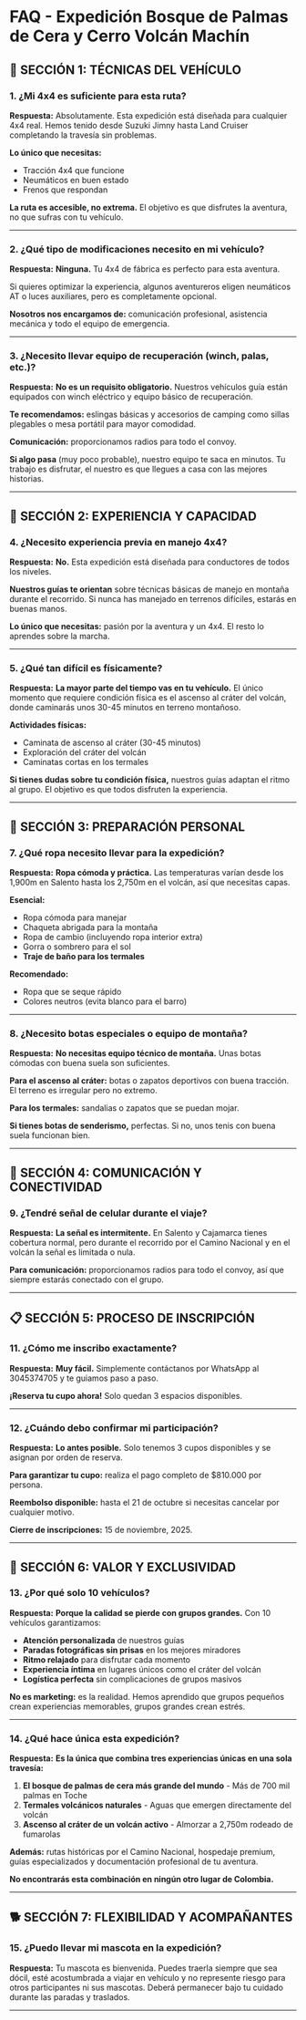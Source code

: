 # FAQ - Expedición Bosque de Palmas de Cera y Cerro Volcán Machín

## **🚗 SECCIÓN 1: TÉCNICAS DEL VEHÍCULO**

### **1. ¿Mi 4x4 es suficiente para esta ruta?**

**Respuesta:**
Absolutamente. Esta expedición está diseñada para cualquier 4x4 real. Hemos tenido desde Suzuki Jimny hasta Land Cruiser completando la travesía sin problemas.

**Lo único que necesitas:**
- Tracción 4x4 que funcione
- Neumáticos en buen estado
- Frenos que respondan

**La ruta es accesible, no extrema.** El objetivo es que disfrutes la aventura, no que sufras con tu vehículo.

---

### **2. ¿Qué tipo de modificaciones necesito en mi vehículo?**

**Respuesta:**
**Ninguna.** Tu 4x4 de fábrica es perfecto para esta aventura.

Si quieres optimizar la experiencia, algunos aventureros eligen neumáticos AT o luces auxiliares, pero es completamente opcional.

**Nosotros nos encargamos de:** comunicación profesional, asistencia mecánica y todo el equipo de emergencia.

---

### **3. ¿Necesito llevar equipo de recuperación (winch, palas, etc.)?**

**Respuesta:**
**No es un requisito obligatorio.** Nuestros vehículos guía están equipados con winch eléctrico y equipo básico de recuperación.

**Te recomendamos:** eslingas básicas y accesorios de camping como sillas plegables o mesa portátil para mayor comodidad.

**Comunicación:** proporcionamos radios para todo el convoy.

**Si algo pasa** (muy poco probable), nuestro equipo te saca en minutos. Tu trabajo es disfrutar, el nuestro es que llegues a casa con las mejores historias.

---

## **🎯 SECCIÓN 2: EXPERIENCIA Y CAPACIDAD**

### **4. ¿Necesito experiencia previa en manejo 4x4?**

**Respuesta:**
**No.** Esta expedición está diseñada para conductores de todos los niveles.

**Nuestros guías te orientan** sobre técnicas básicas de manejo en montaña durante el recorrido. Si nunca has manejado en terrenos difíciles, estarás en buenas manos.

**Lo único que necesitas:** pasión por la aventura y un 4x4. El resto lo aprendes sobre la marcha.

---

### **5. ¿Qué tan difícil es físicamente?**

**Respuesta:**
**La mayor parte del tiempo vas en tu vehículo.** El único momento que requiere condición física es el ascenso al cráter del volcán, donde caminarás unos 30-45 minutos en terreno montañoso.

**Actividades físicas:**
- Caminata de ascenso al cráter (30-45 minutos)
- Exploración del cráter del volcán
- Caminatas cortas en los termales

**Si tienes dudas sobre tu condición física,** nuestros guías adaptan el ritmo al grupo. El objetivo es que todos disfruten la experiencia.

---

## **👕 SECCIÓN 3: PREPARACIÓN PERSONAL**

### **7. ¿Qué ropa necesito llevar para la expedición?**

**Respuesta:**
**Ropa cómoda y práctica.** Las temperaturas varían desde los 1,900m en Salento hasta los 2,750m en el volcán, así que necesitas capas.

**Esencial:**
- Ropa cómoda para manejar
- Chaqueta abrigada para la montaña
- Ropa de cambio (incluyendo ropa interior extra)
- Gorra o sombrero para el sol
- **Traje de baño para los termales**

**Recomendado:**
- Ropa que se seque rápido
- Colores neutros (evita blanco para el barro)

---

### **8. ¿Necesito botas especiales o equipo de montaña?**

**Respuesta:**
**No necesitas equipo técnico de montaña.** Unas botas cómodas con buena suela son suficientes.

**Para el ascenso al cráter:** botas o zapatos deportivos con buena tracción. El terreno es irregular pero no extremo.

**Para los termales:** sandalias o zapatos que se puedan mojar.

**Si tienes botas de senderismo,** perfectas. Si no, unos tenis con buena suela funcionan bien.

---

## **📱 SECCIÓN 4: COMUNICACIÓN Y CONECTIVIDAD**

### **9. ¿Tendré señal de celular durante el viaje?**

**Respuesta:**
**La señal es intermitente.** En Salento y Cajamarca tienes cobertura normal, pero durante el recorrido por el Camino Nacional y en el volcán la señal es limitada o nula.

**Para comunicación:** proporcionamos radios para todo el convoy, así que siempre estarás conectado con el grupo.

---

## **📋 SECCIÓN 5: PROCESO DE INSCRIPCIÓN**

### **11. ¿Cómo me inscribo exactamente?**

**Respuesta:**
**Muy fácil.** Simplemente contáctanos por WhatsApp al 3045374705 y te guiamos paso a paso.

**¡Reserva tu cupo ahora!** Solo quedan 3 espacios disponibles.

---

### **12. ¿Cuándo debo confirmar mi participación?**

**Respuesta:**
**Lo antes posible.** Solo tenemos 3 cupos disponibles y se asignan por orden de reserva.

**Para garantizar tu cupo:** realiza el pago completo de $810.000 por persona.

**Reembolso disponible:** hasta el 21 de octubre si necesitas cancelar por cualquier motivo.

**Cierre de inscripciones:** 15 de noviembre, 2025.

---

## **🎯 SECCIÓN 6: VALOR Y EXCLUSIVIDAD**

### **13. ¿Por qué solo 10 vehículos?**

**Respuesta:**
**Porque la calidad se pierde con grupos grandes.** Con 10 vehículos garantizamos:

- **Atención personalizada** de nuestros guías
- **Paradas fotográficas sin prisas** en los mejores miradores
- **Ritmo relajado** para disfrutar cada momento
- **Experiencia íntima** en lugares únicos como el cráter del volcán
- **Logística perfecta** sin complicaciones de grupos masivos

**No es marketing:** es la realidad. Hemos aprendido que grupos pequeños crean experiencias memorables, grupos grandes crean estrés.

---

### **14. ¿Qué hace única esta expedición?**

**Respuesta:**
**Es la única que combina tres experiencias únicas en una sola travesía:**

1. **El bosque de palmas de cera más grande del mundo** - Más de 700 mil palmas en Toche
2. **Termales volcánicos naturales** - Aguas que emergen directamente del volcán
3. **Ascenso al cráter de un volcán activo** - Almorzar a 2,750m rodeado de fumarolas

**Además:** rutas históricas por el Camino Nacional, hospedaje premium, guías especializados y documentación profesional de tu aventura.

**No encontrarás esta combinación en ningún otro lugar de Colombia.**

---

## **🐕 SECCIÓN 7: FLEXIBILIDAD Y ACOMPAÑANTES**

### **15. ¿Puedo llevar mi mascota en la expedición?**

**Respuesta:**
Tu mascota es bienvenida. Puedes traerla siempre que sea dócil, esté acostumbrada a viajar en vehículo y no represente riesgo para otros participantes ni sus mascotas. Deberá permanecer bajo tu cuidado durante las paradas y traslados.

---

